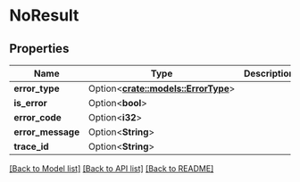 # NoResult

## Properties

Name | Type | Description | Notes
------------ | ------------- | ------------- | -------------
**error_type** | Option<[**crate::models::ErrorType**](ErrorType..md)> |  | [optional]
**is_error** | Option<**bool**> |  | [optional]
**error_code** | Option<**i32**> |  | [optional]
**error_message** | Option<**String**> |  | [optional]
**trace_id** | Option<**String**> |  | [optional]

[[Back to Model list]](../README.md#documentation-for-models) [[Back to API list]](../README.md#documentation-for-api-endpoints) [[Back to README]](../README.md)


